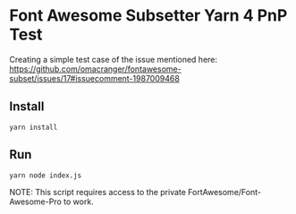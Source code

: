 # Font Awesome Subsetter Yarn 4 PnP Test

Creating a simple test case of the issue mentioned here:<br>
https://github.com/omacranger/fontawesome-subset/issues/17#issuecomment-1987009468

## Install
```
yarn install
```

## Run
```
yarn node index.js
```

NOTE: This script requires access to the private FortAwesome/Font-Awesome-Pro to work.